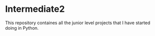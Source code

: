 # Intermediate2

This repository containes all the junior level projects that I have started doing in Python. 
